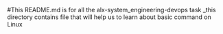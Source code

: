 #This README.md is for all the alx-system_engineering-devops task
_this directory contains file that will help us to learn about basic command on Linux 
